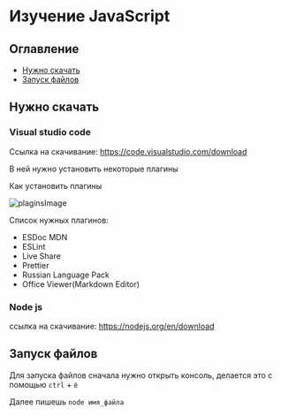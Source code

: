 # Изучение JavaScript

## Оглавление

- [Нужно скачать](#нужно-скачать)
- [Запуск файлов](#запуск-файлов)

## Нужно скачать

### Visual studio code

Ссылка на скачивание: https://code.visualstudio.com/download

В ней нужно установить некоторые плагины

Как установить плагины

![plaginsImage](https://i.imgur.com/Vn8wyTC.gif)

Список нужных плагинов:

* ESDoc MDN
* ESLint
* Live Share
* Prettier
* Russian Language Pack
* Office Viewer(Markdown Editor)

### Node js

ссылка на скачивание: https://nodejs.org/en/download

## Запуск файлов

Для запуска файлов сначала нужно открыть консоль, делается это с помощью `ctrl` + `ё`

Далее пишешь `node имя_файла`
